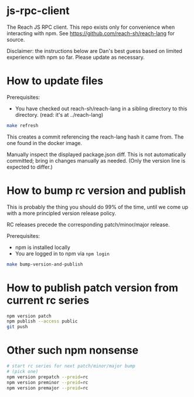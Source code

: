 # js-rpc-client

The Reach JS RPC client. This repo exists only for convenience when interacting with npm. See https://github.com/reach-sh/reach-lang for source.

Disclaimer: the instructions below are Dan's best guess based on limited experience with npm so far. Please update as necessary.

# How to update files

Prerequisites:

* You have checked out reach-sh/reach-lang in a sibling directory to this directory. (read: it's at ../reach-lang)

```bash
make refresh
```

This creates a commit referencing the reach-lang hash it came from. The one found in the docker image.

Manually inspect the displayed package.json diff.
This is not automatically committed;
bring in changes manually as needed.
(Only the version line is expected to differ.)

# How to bump rc version and publish

This is probably the thing you should do 99% of the time, until we come up with a more principled version release policy.

RC releases precede the corresponding patch/minor/major release.

Prerequisites:

* npm is installed locally
* You are logged in to npm via `npm login`

```bash
make bump-version-and-publish
```

# How to publish patch version from current rc series

```bash
npm version patch
npm publish --access public
git push
```

# Other such npm nonsense

```bash
# start rc series for next patch/minor/major bump
# (pick one)
npm version prepatch --preid=rc
npm version preminor --preid=rc
npm version premajor --preid=rc
```

